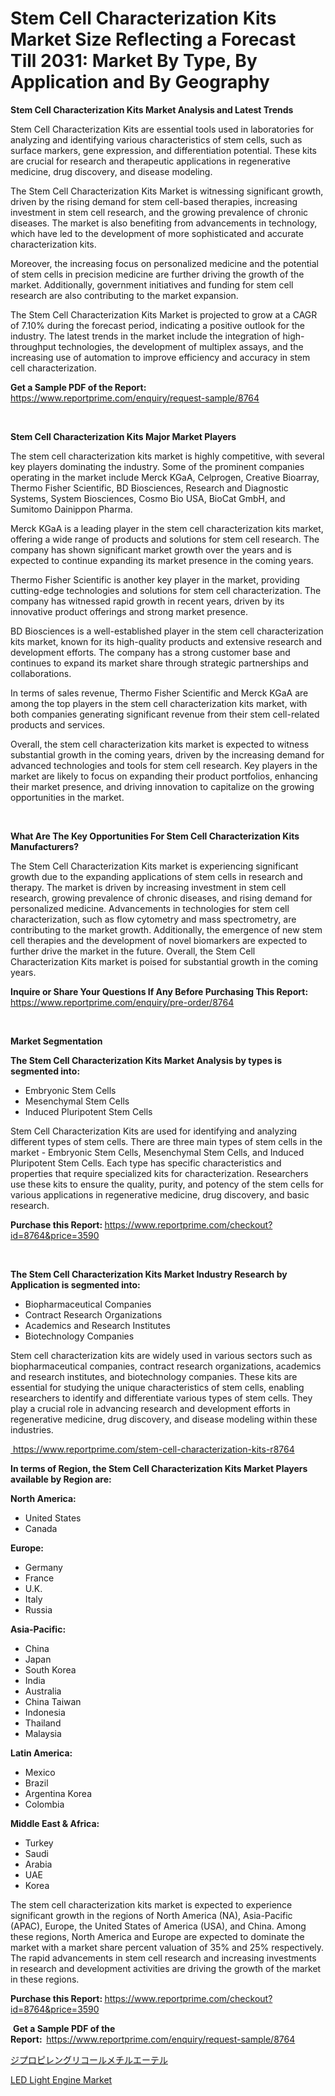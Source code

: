<p><h1>Stem Cell Characterization Kits Market Size Reflecting a Forecast Till 2031: Market By Type, By Application and By Geography</h1></p><p><strong>Stem Cell Characterization Kits Market Analysis and Latest Trends</strong></p>
<p><p>Stem Cell Characterization Kits are essential tools used in laboratories for analyzing and identifying various characteristics of stem cells, such as surface markers, gene expression, and differentiation potential. These kits are crucial for research and therapeutic applications in regenerative medicine, drug discovery, and disease modeling.</p><p>The Stem Cell Characterization Kits Market is witnessing significant growth, driven by the rising demand for stem cell-based therapies, increasing investment in stem cell research, and the growing prevalence of chronic diseases. The market is also benefiting from advancements in technology, which have led to the development of more sophisticated and accurate characterization kits.</p><p>Moreover, the increasing focus on personalized medicine and the potential of stem cells in precision medicine are further driving the growth of the market. Additionally, government initiatives and funding for stem cell research are also contributing to the market expansion.</p><p>The Stem Cell Characterization Kits Market is projected to grow at a CAGR of 7.10% during the forecast period, indicating a positive outlook for the industry. The latest trends in the market include the integration of high-throughput technologies, the development of multiplex assays, and the increasing use of automation to improve efficiency and accuracy in stem cell characterization.</p></p>
<p><strong>Get a Sample PDF of the Report:&nbsp;</strong> <a href="https://www.reportprime.com/enquiry/request-sample/8764">https://www.reportprime.com/enquiry/request-sample/8764</a></p>
<p>&nbsp;</p>
<p><strong>Stem Cell Characterization Kits Major Market Players</strong></p>
<p><p>The stem cell characterization kits market is highly competitive, with several key players dominating the industry. Some of the prominent companies operating in the market include Merck KGaA, Celprogen, Creative Bioarray, Thermo Fisher Scientific, BD Biosciences, Research and Diagnostic Systems, System Biosciences, Cosmo Bio USA, BioCat GmbH, and Sumitomo Dainippon Pharma.</p><p>Merck KGaA is a leading player in the stem cell characterization kits market, offering a wide range of products and solutions for stem cell research. The company has shown significant market growth over the years and is expected to continue expanding its market presence in the coming years.</p><p>Thermo Fisher Scientific is another key player in the market, providing cutting-edge technologies and solutions for stem cell characterization. The company has witnessed rapid growth in recent years, driven by its innovative product offerings and strong market presence.</p><p>BD Biosciences is a well-established player in the stem cell characterization kits market, known for its high-quality products and extensive research and development efforts. The company has a strong customer base and continues to expand its market share through strategic partnerships and collaborations.</p><p>In terms of sales revenue, Thermo Fisher Scientific and Merck KGaA are among the top players in the stem cell characterization kits market, with both companies generating significant revenue from their stem cell-related products and services.</p><p>Overall, the stem cell characterization kits market is expected to witness substantial growth in the coming years, driven by the increasing demand for advanced technologies and tools for stem cell research. Key players in the market are likely to focus on expanding their product portfolios, enhancing their market presence, and driving innovation to capitalize on the growing opportunities in the market.</p></p>
<p>&nbsp;</p>
<p><strong>What Are The Key Opportunities For Stem Cell Characterization Kits Manufacturers?</strong></p>
<p><p>The Stem Cell Characterization Kits market is experiencing significant growth due to the expanding applications of stem cells in research and therapy. The market is driven by increasing investment in stem cell research, growing prevalence of chronic diseases, and rising demand for personalized medicine. Advancements in technologies for stem cell characterization, such as flow cytometry and mass spectrometry, are contributing to the market growth. Additionally, the emergence of new stem cell therapies and the development of novel biomarkers are expected to further drive the market in the future. Overall, the Stem Cell Characterization Kits market is poised for substantial growth in the coming years.</p></p>
<p><strong>Inquire or Share Your Questions If Any Before Purchasing This Report:</strong> <a href="https://www.reportprime.com/enquiry/pre-order/8764">https://www.reportprime.com/enquiry/pre-order/8764</a></p>
<p>&nbsp;</p>
<p><strong>Market Segmentation</strong></p>
<p><strong>The Stem Cell Characterization Kits Market Analysis by types is segmented into:</strong></p>
<p><ul><li>Embryonic Stem Cells</li><li>Mesenchymal Stem Cells</li><li>Induced Pluripotent Stem Cells</li></ul></p>
<p><p>Stem Cell Characterization Kits are used for identifying and analyzing different types of stem cells. There are three main types of stem cells in the market - Embryonic Stem Cells, Mesenchymal Stem Cells, and Induced Pluripotent Stem Cells. Each type has specific characteristics and properties that require specialized kits for characterization. Researchers use these kits to ensure the quality, purity, and potency of the stem cells for various applications in regenerative medicine, drug discovery, and basic research.</p></p>
<p><strong>Purchase this Report:&nbsp;</strong><a href="https://www.reportprime.com/checkout?id=8764&price=3590">https://www.reportprime.com/checkout?id=8764&price=3590</a></p>
<p>&nbsp;</p>
<p><strong>The Stem Cell Characterization Kits Market Industry Research by Application is segmented into:</strong></p>
<p><ul><li>Biopharmaceutical Companies</li><li>Contract Research Organizations</li><li>Academics and Research Institutes</li><li>Biotechnology Companies</li></ul></p>
<p><p>Stem cell characterization kits are widely used in various sectors such as biopharmaceutical companies, contract research organizations, academics and research institutes, and biotechnology companies. These kits are essential for studying the unique characteristics of stem cells, enabling researchers to identify and differentiate various types of stem cells. They play a crucial role in advancing research and development efforts in regenerative medicine, drug discovery, and disease modeling within these industries.</p></p>
<p><a href="https://www.reportprime.com/stem-cell-characterization-kits-r8764">&nbsp;https://www.reportprime.com/stem-cell-characterization-kits-r8764</a></p>
<p><strong>In terms of Region, the Stem Cell Characterization Kits Market Players available by Region are:</strong></p>
<p>
    <p> <strong> North America: </strong>
        <ul>
            <li>United States</li>
            <li>Canada</li>
        </ul>
        </p> 
    <p> <strong> Europe: </strong>
        <ul>
            <li>Germany</li>
            <li>France</li>
            <li>U.K.</li>
            <li>Italy</li>
            <li>Russia</li>
        </ul>
        </p> 
    <p> <strong> Asia-Pacific: </strong>
        <ul>
            <li>China</li>
            <li>Japan</li>
            <li>South Korea</li>
            <li>India</li>
            <li>Australia</li>
            <li>China Taiwan</li>
            <li>Indonesia</li>
            <li>Thailand</li>
            <li>Malaysia</li>
        </ul>
        </p> 
    <p> <strong> Latin America: </strong>
        <ul>
            <li>Mexico</li>
            <li>Brazil</li>
            <li>Argentina Korea</li>
            <li>Colombia</li>
        </ul>
        </p> 
    <p> <strong> Middle East & Africa: </strong>
        <ul>
            <li>Turkey</li>
            <li>Saudi</li>
            <li>Arabia</li>
            <li>UAE</li>
            <li>Korea</li>
        </ul>
    </p>
    </p>
<p><p>The stem cell characterization kits market is expected to experience significant growth in the regions of North America (NA), Asia-Pacific (APAC), Europe, the United States of America (USA), and China. Among these regions, North America and Europe are expected to dominate the market with a market share percent valuation of 35% and 25% respectively. The rapid advancements in stem cell research and increasing investments in research and development activities are driving the growth of the market in these regions.</p></p>
<p><strong>Purchase this Report: </strong><a href="https://www.reportprime.com/checkout?id=8764&price=3590">https://www.reportprime.com/checkout?id=8764&price=3590</a></p>
<p>&nbsp;<strong>Get a Sample PDF of the Report:&nbsp;&nbsp;</strong><a href="https://www.reportprime.com/enquiry/request-sample/8764">https://www.reportprime.com/enquiry/request-sample/8764</a></p>
<p><strong></strong></p>
<p><p><a href="https://github.com/SantosDicki04/Market-Research-Report-List-1/blob/main/879146023131.md">ジプロピレングリコールメチルエーテル</a></p><p><a href="https://faithful-glue-af3.notion.site/LED-Light-Engine-Market-Research-Report-Its-History-and-Forecast-2024-to-2031-e77f67cf7c284f7287c8d75e011107ad">LED Light Engine Market</a></p></p>